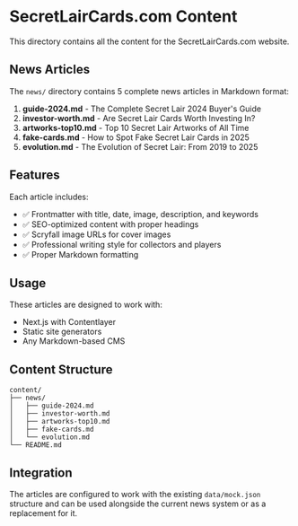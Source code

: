 # SecretLairCards.com Content

This directory contains all the content for the SecretLairCards.com website.

## News Articles

The `news/` directory contains 5 complete news articles in Markdown format:

1. **guide-2024.md** - The Complete Secret Lair 2024 Buyer's Guide
2. **investor-worth.md** - Are Secret Lair Cards Worth Investing In?
3. **artworks-top10.md** - Top 10 Secret Lair Artworks of All Time
4. **fake-cards.md** - How to Spot Fake Secret Lair Cards in 2025
5. **evolution.md** - The Evolution of Secret Lair: From 2019 to 2025

## Features

Each article includes:
- ✅ Frontmatter with title, date, image, description, and keywords
- ✅ SEO-optimized content with proper headings
- ✅ Scryfall image URLs for cover images
- ✅ Professional writing style for collectors and players
- ✅ Proper Markdown formatting

## Usage

These articles are designed to work with:
- Next.js with Contentlayer
- Static site generators
- Any Markdown-based CMS

## Content Structure

```
content/
├── news/
│   ├── guide-2024.md
│   ├── investor-worth.md
│   ├── artworks-top10.md
│   ├── fake-cards.md
│   └── evolution.md
└── README.md
```

## Integration

The articles are configured to work with the existing `data/mock.json` structure and can be used alongside the current news system or as a replacement for it.



















